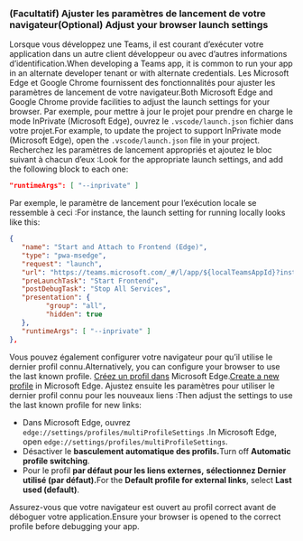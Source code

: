 ### <a name="optional-adjust-your-browser-launch-settings"></a><span data-ttu-id="1b16a-101">(Facultatif) Ajuster les paramètres de lancement de votre navigateur</span><span class="sxs-lookup"><span data-stu-id="1b16a-101">(Optional) Adjust your browser launch settings</span></span>

<span data-ttu-id="1b16a-102">Lorsque vous développez une Teams, il est courant d’exécuter votre application dans un autre client développeur ou avec d’autres informations d’identification.</span><span class="sxs-lookup"><span data-stu-id="1b16a-102">When developing a Teams app, it is common to run your app in an alternate developer tenant or with alternate credentials.</span></span>  <span data-ttu-id="1b16a-103">Les Microsoft Edge et Google Chrome fournissent des fonctionnalités pour ajuster les paramètres de lancement de votre navigateur.</span><span class="sxs-lookup"><span data-stu-id="1b16a-103">Both Microsoft Edge and Google Chrome provide facilities to adjust the launch settings for your browser.</span></span>  <span data-ttu-id="1b16a-104">Par exemple, pour mettre à jour le projet pour prendre en charge le mode InPrivate (Microsoft Edge), ouvrez le `.vscode/launch.json` fichier dans votre projet.</span><span class="sxs-lookup"><span data-stu-id="1b16a-104">For example, to update the project to support InPrivate mode (Microsoft Edge), open the `.vscode/launch.json` file in your project.</span></span>  <span data-ttu-id="1b16a-105">Recherchez les paramètres de lancement appropriés et ajoutez le bloc suivant à chacun d’eux :</span><span class="sxs-lookup"><span data-stu-id="1b16a-105">Look for the appropriate launch settings, and add the following block to each one:</span></span>

``` json
"runtimeArgs": [ "--inprivate" ]
```

<span data-ttu-id="1b16a-106">Par exemple, le paramètre de lancement pour l’exécution locale se ressemble à ceci :</span><span class="sxs-lookup"><span data-stu-id="1b16a-106">For instance, the launch setting for running locally looks like this:</span></span>

``` json
{
   "name": "Start and Attach to Frontend (Edge)",
   "type": "pwa-msedge",
   "request": "launch",
   "url": "https://teams.microsoft.com/_#/l/app/${localTeamsAppId}?installAppPackage=true",
   "preLaunchTask": "Start Frontend",
   "postDebugTask": "Stop All Services",
   "presentation": {
         "group": "all",
         "hidden": true
   },
   "runtimeArgs": [ "--inprivate" ]
},
```

<span data-ttu-id="1b16a-107">Vous pouvez également configurer votre navigateur pour qu’il utilise le dernier profil connu.</span><span class="sxs-lookup"><span data-stu-id="1b16a-107">Alternatively, you can configure your browser to use the last known profile.</span></span> <span data-ttu-id="1b16a-108">[Créez un profil dans](https://support.microsoft.com/topic/sign-in-and-create-multiple-profiles-in-microsoft-edge-df94e622-2061-49ae-ad1d-6f0e43ce6435) Microsoft Edge.</span><span class="sxs-lookup"><span data-stu-id="1b16a-108">[Create a new profile](https://support.microsoft.com/topic/sign-in-and-create-multiple-profiles-in-microsoft-edge-df94e622-2061-49ae-ad1d-6f0e43ce6435) in Microsoft Edge.</span></span>  <span data-ttu-id="1b16a-109">Ajustez ensuite les paramètres pour utiliser le dernier profil connu pour les nouveaux liens :</span><span class="sxs-lookup"><span data-stu-id="1b16a-109">Then adjust the settings to use the last known profile for new links:</span></span>

- <span data-ttu-id="1b16a-110">Dans Microsoft Edge, ouvrez `edge://settings/profiles/multiProfileSettings` .</span><span class="sxs-lookup"><span data-stu-id="1b16a-110">In Microsoft Edge, open `edge://settings/profiles/multiProfileSettings`.</span></span>
- <span data-ttu-id="1b16a-111">Désactiver le **basculement automatique des profils.**</span><span class="sxs-lookup"><span data-stu-id="1b16a-111">Turn off **Automatic profile switching**.</span></span>
- <span data-ttu-id="1b16a-112">Pour le profil **par défaut pour les liens externes,** **sélectionnez Dernier utilisé (par défaut).**</span><span class="sxs-lookup"><span data-stu-id="1b16a-112">For the **Default profile for external links**, select **Last used (default)**.</span></span>

<span data-ttu-id="1b16a-113">Assurez-vous que votre navigateur est ouvert au profil correct avant de déboguer votre application.</span><span class="sxs-lookup"><span data-stu-id="1b16a-113">Ensure your browser is opened to the correct profile before debugging your app.</span></span>
